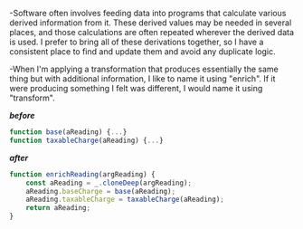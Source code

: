 -Software often involves feeding data into programs that calculate various derived information from it. These derived values may be needed in several places, and those calculations are often repeated wherever the derived data is used. I prefer to bring all of these derivations together, so I have a consistent place to find and update them and avoid any duplicate logic.

-When I'm applying a transformation that produces essentially the same thing but with additional information, I like to name it using "enrich". If it were producing something I felt was different, I would name it using "transform".

**_before_**

```javascript
function base(aReading) {...}
function taxableCharge(aReading) {...}
```

**_after_**

```javascript
function enrichReading(argReading) {
	const aReading = _.cloneDeep(argReading);
	aReading.baseCharge = base(aReading);
	aReading.taxableCharge = taxableCharge(aReading);
	return aReading;
}
```
